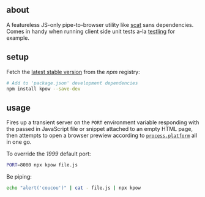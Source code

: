 ## about

A featureless JS-only pipe-to-browser utility like [scat](https://github.com/hughsk/scat) sans dependencies. Comes in handy when running client side unit tests a-la [testling](https://github.com/substack/testling) for example.

## setup

Fetch the [latest stable version](https://npm.im/kpow) from the _npm_ registry:

```sh
# Add to 'package.json' development dependencies
npm install kpow --save-dev
```

## usage

Fires up a transient server on the `PORT` environment variable responding with the passed in JavaScript file or snippet attached to an empty HTML page, then attempts to open a browser prewiew according to [`process.platform`](https://nodejs.org/api/process.html#process_process_platform) all in one go. 

To override the _1999_ default port:

```sh
PORT=8080 npx kpow file.js
```

Be piping:

```sh
echo "alert('coucou')" | cat - file.js | npx kpow
```
